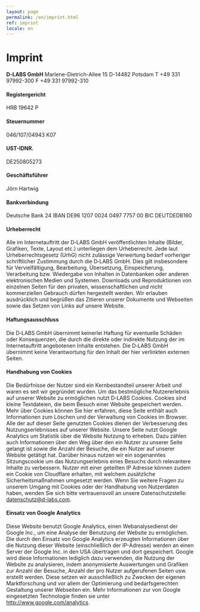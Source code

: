 ```yaml
---
layout: page
permalink: /en/imprint.html
ref: imprint
locale: en
---
```


# Imprint

**D‑LABS GmbH**
Marlene-Dietrich-Allee 15
D-14482 Potsdam
T +49 331 97992-300
F +49 331 97992-310

#### Registergericht
HRB 19642 P

#### Steuernummer
046/107/04943 K07

#### UST-IDNR.
DE250805273

#### Geschäftsführer
Jörn Hartwig

#### Bankverbindung
Deutsche Bank 24
IBAN DE96 1207 0024 0497 7757 00
BIC DEUTDEDB160

#### Urheberrecht
Alle im Internetauftritt der D‑LABS GmbH veröffentlichten Inhalte (Bilder, Grafiken, Texte, Layout etc.) unterliegen dem Urheberrecht. Jede laut Urheberrechtsgesetz (UrhG) nicht zulässige Verwertung bedarf vorheriger schriftlicher Zustimmung durch die D‑LABS GmbH. Dies gilt insbesondere für Vervielfältigung, Bearbeitung, Übersetzung, Einspeicherung, Verarbeitung bzw. Wiedergabe von Inhalten in Datenbanken oder anderen elektronischen Medien und Systemen. Downloads und Reproduktionen von einzelnen Seiten für den privaten, wissenschaftlichen und nicht kommerziellen Gebrauch dürfen hergestellt werden. Wir erlauben ausdrücklich und begrüßen das Zitieren unserer Dokumente und Webseiten sowie das Setzen von Links auf unsere Website.

#### Haftungsausschluss
Die D‑LABS GmbH übernimmt keinerlei Haftung für eventuelle Schäden oder Konsequenzen, die durch die direkte oder indirekte Nutzung der im Internetauftritt angebotenen Inhalte entstehen. Die D‑LABS GmbH übernimmt keine Verantwortung für den Inhalt der hier verlinkten externen Seiten.

#### Handhabung von Cookies
Die Bedürfnisse der Nutzer sind ein Kernbestandteil unserer Arbeit und waren es seit wir gegründet wurden. Um das bestmögliche Nutzererlebnis auf unserer Website zu ermöglichen nutzt D‑LABS Cookies. Cookies sind kleine Textdateien, die beim Besuch einer Website gespeichert werden. Mehr über Cookies können Sie hier erfahren, diese Seite enthält auch Informationen zum Löschen und der Verwaltung von Cookies im Browser.
Alle der auf dieser Seite genutzten Cookies dienen der Verbesserung des Nutzungserlebnisses auf unserer Website. Unsere Seite nutzt Google Analytics um Statistik über die Website Nutzung to erheben. Dazu zählen auch Informationen über den Weg über den ein Nutzer zu unserer Seite gelangt ist sowie die Anzahl der Besuche, die ein Nutzer auf unserer Website getätigt hat. Darüber hinaus nutzen wir ein sogenanntes Sitzungscookie um das Nutzungserlebnis eines Besuchs durch relevantere Inhalte zu verbessern. Nutzer mit einer geteilten IP Adresse können zudem ein Cookie von Cloudflare erhalten, mit welchem zusätzliche Sicherheitsmaßnahmen umgesetzt werden. Wenn Sie weitere Fragen zu unserem Umgang mit Cookies oder der Handhabung von Nutzerdaten haben, wenden Sie sich bitte vertrauensvoll an unsere Datenschutzstelle: <datenschutz@d-labs.com>.

#### Einsatz von Google Analytics
Diese Website benutzt Google Analytics, einen Webanalysedienst der Google Inc., um eine Analyse der Benutzung der Website zu ermöglichen. Die durch den Einsatz von Google Analytics erzeugten Informationen über die Nutzung dieser Website (einschließlich der IP-Adresse) werden an einen Server der Google Inc. in den USA übertragen und dort gespeichert. Google wird diese Informationen lediglich dazu verwenden, die Nutzung der Website zu analysieren, indem anonymisierte Auswertungen und Grafiken zur Anzahl der Besuche, Anzahl der pro Nutzer aufgerufenen Seiten usw. erstellt werden. Diese setzen wir ausschließlich zu Zwecken der eigenen Marktforschung und vor allem der Optimierung und bedarfsgerechten Gestaltung unserer Webseiten ein. Mehr Informationen zur von Google eingesetzten Technologie finden sie unter <http://www.google.com/analytics>.
